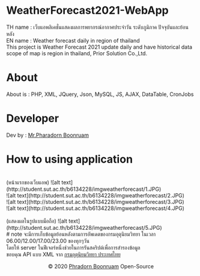 # WeatherForecast2021-WebApp
TH name : เว็บแอพลิเคชั่นแสดงผลการพยากรณ์อากาศประจำวัน ระดับภูมิภาค ปัจจุบันและย้อนหลัง<br/>
EN name : Weather forecast daily in region of thailand<br/>
This project is Weather Forecast 2021 update daily and have historical data scope of map is region in thailand, Prior Solution Co.,Ltd.
# About
About is : PHP, XML, JQuery, Json, MySQL, JS, AJAX, DataTable, CronJobs
# Developer
Dev by : <a href="https://www.facebook.com/PharadornB/">Mr.Pharadorn Boonruam </a><br/>
# How to using application
<br/>
(หน้าแรกของเว็บแอพ)
![alt text](http://student.sut.ac.th/b6134228/imgweatherforecast/1.JPG)<br/>
![alt text](http://student.sut.ac.th/b6134228/imgweatherforecast/2.JPG)<br/>
![alt text](http://student.sut.ac.th/b6134228/imgweatherforecast/3.JPG)<br/>
![alt text](http://student.sut.ac.th/b6134228/imgweatherforecast/4.JPG)<br/>
<br/>
(แสดงผลในรูปแบบมือถือ)
![alt text](http://student.sut.ac.th/b6134228/imgweatherforecast/5.JPG)<br/>
# note
จะมีการเก็บข้อมูลย้อนหลังตามการอัพเดตของกรมอุตุนิยมวิทยา ในเวลา 06.00/12.00/17.00/23.00 ของทุกๆวัน<br/>
โดยให้ server ในฟีเจอร์หนึ่งช่วยในการรันสคริปต์เพื่อการสำรองข้อมูล<br/>
ขอบคุณ API แบบ XML จาก <a href="https://www.tmd.go.th/">กรมอุตุนิยมวิทยา ประเทศไทย</a>
<p align="center">© 2020 <a href="https://www.facebook.com/PharadornB/">Phradorn Boonruam</a> Open-Source</p>

